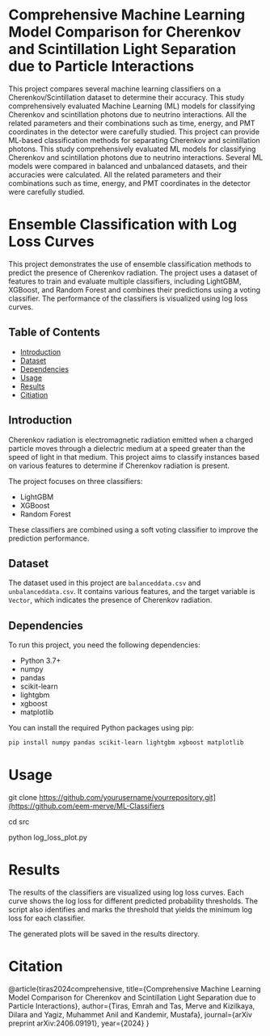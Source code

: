 # Comprehensive Machine Learning Model Comparison for Cherenkov and Scintillation Light Separation due to Particle Interactions

This project compares several machine learning classifiers on a Cherenkov/Scintillation dataset to determine their accuracy. This study comprehensively evaluated Machine Learning (ML) models for classifying Cherenkov and scintillation photons due to neutrino interactions. All the related parameters and their combinations such as time, energy, and PMT coordinates in the detector were carefully studied. This project can provide ML-based classification methods for separating Cherenkov and scintillation photons. This study comprehensively evaluated ML models for classifying Cherenkov and scintillation photons due to neutrino interactions. Several ML models were compared in balanced and unbalanced datasets, and their accuracies were calculated. All the related parameters and their combinations such as time, energy, and PMT coordinates in the detector were carefully studied.
# Ensemble Classification with Log Loss Curves

This project demonstrates the use of ensemble classification methods to predict the presence of Cherenkov radiation. The project uses a dataset of features to train and evaluate multiple classifiers, including LightGBM, XGBoost, and Random Forest and combines their predictions using a voting classifier. The performance of the classifiers is visualized using log loss curves.

## Table of Contents

- [Introduction](#introduction)
- [Dataset](#dataset)
- [Dependencies](#dependencies)
- [Usage](#usage)
- [Results](#results)
- [Citiation](#citiation)


## Introduction

Cherenkov radiation is electromagnetic radiation emitted when a charged particle moves through a dielectric medium at a speed greater than the speed of light in that medium. This project aims to classify instances based on various features to determine if Cherenkov radiation is present.

The project focuses on three classifiers:
- LightGBM
- XGBoost
- Random Forest

These classifiers are combined using a soft voting classifier to improve the prediction performance.

## Dataset

The dataset used in this project are `balanceddata.csv` and `unbalanceddata.csv`. It contains various features, and the target variable is `Vector`, which indicates the presence of Cherenkov radiation.

## Dependencies

To run this project, you need the following dependencies:

- Python 3.7+
- numpy
- pandas
- scikit-learn
- lightgbm
- xgboost
- matplotlib

You can install the required Python packages using pip:

```bash
pip install numpy pandas scikit-learn lightgbm xgboost matplotlib
```
# Usage
git clone https://github.com/yourusername/yourrepository.git](https://github.com/eem-merve/ML-Classifiers

cd src

python log_loss_plot.py

# Results

The results of the classifiers are visualized using log loss curves. Each curve shows the log loss for different predicted probability thresholds. The script also identifies and marks the threshold that yields the minimum log loss for each classifier.

The generated plots will be saved in the results directory.

# Citation
@article{tiras2024comprehensive,
  title={Comprehensive Machine Learning Model Comparison for Cherenkov and Scintillation Light Separation due to Particle Interactions},
  author={Tiras, Emrah and Tas, Merve and Kizilkaya, Dilara and Yagiz, Muhammet Anil and Kandemir, Mustafa},
  journal={arXiv preprint arXiv:2406.09191},
  year={2024}
}
